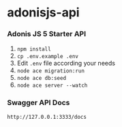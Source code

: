 # adonisjs-api
### Adonis JS 5 Starter API

1. `npm install`
2. `cp .env.example .env`
3. Edit `.env` file according your needs
4. `node ace migration:run`
5. `node ace db:seed`
6. `node ace server --watch`

### Swagger API Docs

`http://127.0.0.1:3333/docs`
